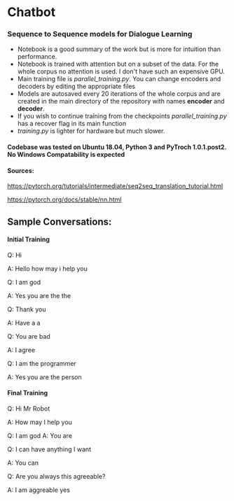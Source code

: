 # Chatbot
### Sequence to Sequence models for Dialogue Learning
* Notebook is a good summary of the work but is more for intuition than performance.
* Notebook is trained with attention but on a subset of the data. For the whole corpus no attention is used. I don't have such an expensive GPU.
* Main training file is _parallel_training.py_. You can change encoders and decoders by editing the appropriate files
* Models are autosaved every 20 iterations of the whole corpus and are created in the main directory of the repository with names __encoder__ and __decoder__.
* If you wish to continue training from the checkpoints _parallel_training.py_ has a recover flag in its main function
* _training.py_ is lighter for hardware but much slower. 

#### Codebase was tested on Ubuntu 18.04, Python 3 and PyTroch 1.0.1.post2. No Windows Compatability is expected
#### Sources:
https://pytorch.org/tutorials/intermediate/seq2seq_translation_tutorial.html

https://pytorch.org/docs/stable/nn.html

## Sample Conversations:
#### Initial Training
Q: Hi 

A: Hello how may i help you

Q: I am god

A: Yes you are the the

Q: Thank you

A: Have a a

Q: You are bad

A: I agree

Q: I am the programmer

A: Yes you are the person

#### Final Training
Q: Hi Mr Robot

A: How may I help you

Q: I am god
A: You are

Q: I can have anything I want

A: You can

Q: Are you always this agreeable?

A: I am aggreable yes
